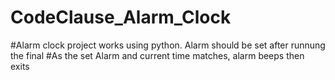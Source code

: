 # CodeClause_Alarm_Clock
#Alarm clock project works using python. Alarm should be set after runnung the final
#As the set Alarm and current time matches, alarm beeps then exits
